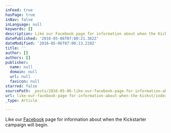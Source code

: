 ```yaml
---
inFeed: true
hasPage: true
inNav: false
inLanguage: null
keywords: []
description: Like our Facebook page for information about when the Kickstarter campaign will begin.
datePublished: '2016-05-06T07:00:21.362Z'
dateModified: '2016-05-06T07:00:13.228Z'
title: ''
author: []
authors: []
publisher:
  name: null
  domain: null
  url: null
  favicon: null
starred: false
sourcePath: _posts/2016-05-06-like-our-facebook-page-for-information-about-when-the-kickst.md
url: like-our-facebook-page-for-information-about-when-the-kickst/index.html
_type: Article

---
```

Like our [Facebook][0] page for information about when the Kickstarter campaign will begin.

[0]: facebook.com/elementalmystics